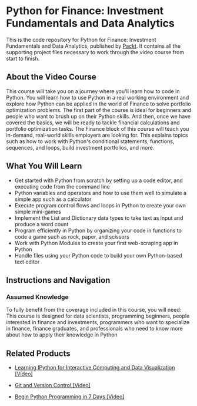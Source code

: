 # Python for Finance: Investment Fundamentals and Data Analytics
This is the code repository for Python for Finance: Investment Fundamentals and Data Analytics, published by [Packt](https://www.packtpub.com/?utm_source=github). It contains all the supporting project files necessary to work through the video course from start to finish.
## About the Video Course
This course will take you on a journey where you'll learn how to code in Python. You will learn how to use Python in a real working environment and explore how Python can be applied in the world of Finance to solve portfolio optimization problems. The first part of the course is ideal for beginners and people who want to brush up on their Python skills. And then, once we have covered the basics, we will be ready to tackle financial calculations and portfolio optimization tasks. The Finance block of this course will teach you in-demand, real-world skills employers are looking for. This explains topics such as how to work with Python's conditional statements, functions, sequences, and loops, build investment portfolios, and more.

<H2>What You Will Learn</H2>
<DIV class=book-info-will-learn-text>
<UL>
<LI>Get started with Python from scratch by setting up a code editor, and executing code from the command line 
<LI>Python variables and operators and how to use them well to simulate a simple app such as a calculator 
<LI>Execute program control flows and loops in Python to create your own simple mini-games&nbsp; 
<LI>Implement the List and Dictionary data types to take text as input and produce a word count 
<LI>Program efficiently in Python by organizing your code in functions to code a game such as rock, paper, and scissors&nbsp; 
<LI>Work with Python Modules to create your first web-scraping app in Python 
<LI>Handle files using your Python code to build your own Python-based text editor </LI></UL></DIV>

## Instructions and Navigation
### Assumed Knowledge
To fully benefit from the coverage included in this course, you will need:<br/>
This course is designed for data scientists, programming beginners, people interested in finance and investments, programmers who want to specialize in finance, finance graduates, and professionals who need to know more about how to apply their knowledge in Python

    

## Related Products
* [Learning IPython for Interactive Computing and Data Visualization [Video]](https://www.packtpub.com/application-development/begin-python-programming-7-days-video?utm_source=github&utm_medium=repository&utm_campaign=9781788990813)

* [Git and Version Control [Video]](https://www.packtpub.com/application-development/begin-python-programming-7-days-video?utm_source=github&utm_medium=repository&utm_campaign=9781788990813)

* [Begin Python Programming in 7 Days [Video]](https://www.packtpub.com/application-development/begin-python-programming-7-days-video?utm_source=github&utm_medium=repository&utm_campaign=9781788990813)

